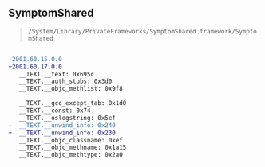## SymptomShared

> `/System/Library/PrivateFrameworks/SymptomShared.framework/SymptomShared`

```diff

-2001.60.15.0.0
+2001.60.17.0.0
   __TEXT.__text: 0x695c
   __TEXT.__auth_stubs: 0x3d0
   __TEXT.__objc_methlist: 0x9f8

   __TEXT.__gcc_except_tab: 0x1d0
   __TEXT.__const: 0x74
   __TEXT.__oslogstring: 0x5ef
-  __TEXT.__unwind_info: 0x240
+  __TEXT.__unwind_info: 0x230
   __TEXT.__objc_classname: 0xef
   __TEXT.__objc_methname: 0x1a15
   __TEXT.__objc_methtype: 0x2a0

```
